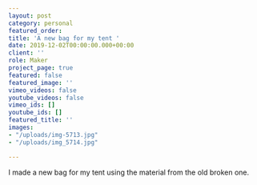```yaml
---
layout: post
category: personal
featured_order: 
title: 'A new bag for my tent '
date: 2019-12-02T00:00:00.000+00:00
client: ''
role: Maker
project_page: true
featured: false
featured_image: ''
vimeo_videos: false
youtube_videos: false
vimeo_ids: []
youtube_ids: []
featured_title: ''
images:
- "/uploads/img-5713.jpg"
- "/uploads/img_5714.jpg"

---
```

I made a new bag for my tent using the material from the old broken one. 


